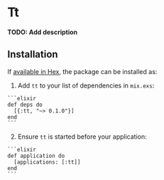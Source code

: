 # Tt

**TODO: Add description**

## Installation

If [available in Hex](https://hex.pm/docs/publish), the package can be installed as:

  1. Add `tt` to your list of dependencies in `mix.exs`:

    ```elixir
    def deps do
      [{:tt, "~> 0.1.0"}]
    end
    ```

  2. Ensure `tt` is started before your application:

    ```elixir
    def application do
      [applications: [:tt]]
    end
    ```


